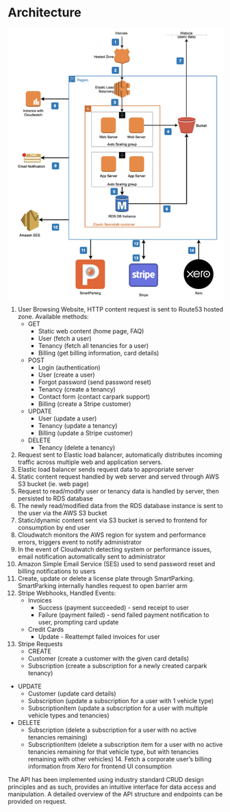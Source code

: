 # Architecture

![Architecture Diagram](/docs/architecture.png)

1. User Browsing Website, HTTP content request is sent to Route53 hosted zone. Available methods:
   - GET
     - Static web content (home page, FAQ)
     - User (fetch a user)
     - Tenancy (fetch all tenancies for a user)
     - Billing (get billing information, card details)
   - POST
     - Login (authentication)
     - User (create a user)
     - Forgot password (send password reset)
     - Tenancy (create a tenancy)
     - Contact form (contact carpark support)
     - Billing (create a Stripe customer)
   - UPDATE
     - User (update a user)
     - Tenancy (update a tenancy)
     - Billing (update a Stripe customer)
   - DELETE
     - Tenancy (delete a tenancy)
2. Request sent to Elastic load balancer, automatically distributes incoming traffic across multiple web and application servers.
3. Elastic load balancer sends request data to appropriate server
4. Static content request handled by web server and served through AWS S3 bucket (ie. web page)
5. Request to read/modify user or tenancy data is handled by server, then persisted to RDS database
6. The newly read/modified data from the RDS database instance is sent to the user via the AWS S3 bucket
7. Static/dynamic content sent via S3 bucket is served to frontend for consumption by end user
8. Cloudwatch monitors the AWS region for system and performance errors, triggers event to notify administrator
9. In the event of Cloudwatch detecting system or performance issues, email notification automatically sent to administrator
10. Amazon Simple Email Service (SES) used to send password reset and billing notifications to users
11. Create, update or delete a license plate through SmartParking. SmartParking internally handles request to open barrier arm
12. Stripe Webhooks, Handled Events:
    - Invoices
       - Success (payment succeeded) - send receipt to user
       - Failure (payment failed) - send failed payment notification to user, prompting card update
     - Credit Cards
       - Update - Reattempt failed invoices for user
13. Stripe Requests
    - CREATE
     - Customer (create a customer with the given card details)
     - Subscription (create a subscription for a newly created carpark tenancy)
   - UPDATE
     - Customer (update card details)
     - Subscription (update a subscription for a user with 1 vehicle type)
     - SubscriptionItem (update a subscription for a user with multiple vehicle types and tenancies)
   - DELETE
     - Subscription (delete a subscription for a user with no active tenancies remaining)
     - SubscriptionItem (delete a subscription item for a user with no active tenancies remaining for that vehicle type, but with tenancies remaining with other vehicles) 14. Fetch a corporate user’s billing information from Xero for frontend UI consumption

The API has been implemented using industry standard CRUD design principles and as such, provides an intuitive interface for data access and manipulation. A detailed overview of the API structure and endpoints can be provided on request.
